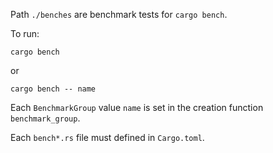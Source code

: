 Path `./benches` are benchmark tests for `cargo bench`.

To run:

    cargo bench

or

    cargo bench -- name

Each `BenchmarkGroup` value `name` is set in the creation function `benchmark_group`.

Each `bench*.rs` file must defined in `Cargo.toml`.
